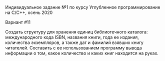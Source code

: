 Индивидуальное задание №1 по курсу Углубленное программирование на C/C++, осень 2020

Вариант #11

Создать структуру для хранения единиц библиотечного каталога: международного кода ISBN, названия книги, года ее издания, количества экземпляров, а также дат и фамилий взявших книгу читателей. Составить с ее использованием программу вывода информации о том, какое количество и каких книг находится на руках.
